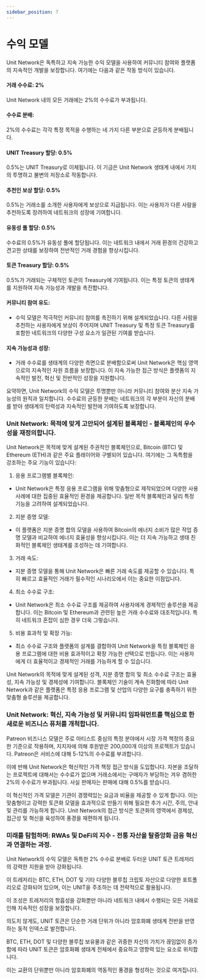 ```yaml
---
sidebar_position: 7
---
```


# 수익 모델

Unit Network은 독특하고 지속 가능한 수익 모델을 사용하여 커뮤니티 참여와 플랫폼의 지속적인 개발을 보장합니다. 여기에는 다음과 같은 작동 방식이 있습니다.

#### 거래 수수료: 2%

Unit Network 내의 모든 거래에는 2%의 수수료가 부과됩니다.

#### 수수료 분배:

2%의 수수료는 각각 특정 목적을 수행하는 네 가지 다른 부분으로 균등하게 분배됩니다.

#### UNIT Treasury 할당: 0.5%

0.5%는 UNIT Treasury로 이체됩니다. 이 기금은 Unit Network 생태계 내에서 가치의 투명하고 불변의 저장소로 작동합니다.

#### 추천인 보상 할당: 0.5%

0.5%는 거래소를 소개한 사용자에게 보상으로 지급됩니다. 이는 사용자가 다른 사람을 추천하도록 장려하여 네트워크의 성장에 기여합니다.

#### 유동성 풀 할당: 0.5%

수수료의 0.5%가 유동성 풀에 할당됩니다. 이는 네트워크 내에서 거래 환경의 건강하고 견고한 상태를 보장하여 전반적인 거래 경험을 향상시킵니다.

#### 토큰 Treasury 할당: 0.5%

0.5%가 거래되는 구체적인 토큰의 Treasury에 기여됩니다. 이는 특정 토큰의 생태계를 지원하여 지속 가능성과 개발을 촉진합니다.

#### ​커뮤니티 참여 유도:

- 수익 모델은 적극적인 커뮤니티 참여를 촉진하기 위해 설계되었습니다. 다른 사람을 추천하는 사용자에게 보상이 주어지며 UNIT Treasury 및 특정 토큰 Treasury를 포함한 네트워크의 다양한 구성 요소가 일관된 기여를 받습니다.

#### 지속 가능성과 성장:

- 거래 수수료를 생태계의 다양한 측면으로 분배함으로써 Unit Network은 핵심 영역으로의 지속적인 자원 흐름을 보장합니다. 이 지속 가능한 접근 방식은 플랫폼의 지속적인 발전, 혁신 및 전반적인 성장을 지원합니다.

요약하면, Unit Network의 수익 모델은 투명뿐만 아니라 커뮤니티 참여와 분산 지속 가능성의 원칙과 일치합니다. 수수료의 균등한 분배는 네트워크의 각 부분이 자신의 분배를 받아 생태계의 탄력성과 지속적인 발전에 기여하도록 보장합니다.

### Unit Network: 목적에 맞게 고안되어 설계된 블록체인 - 블록체인의 우수성을 재정의합니다.

Unit Network은 목적에 맞게 설계된 주권적인 블록체인으로, Bitcoin (BTC) 및 Ethereum (ETH)과 같은 주요 플레이어와 구별되어 있습니다. 여기에는 그 독특함을 강조하는 주요 기능이 있습니다:

1. 응용 프로그램별 블록체인:

- Unit Network은 특정 응용 프로그램을 위해 맞춤형으로 제작되었으며 다양한 사용 사례에 대한 집중된 효율적인 환경을 제공합니다. 일반 목적 블록체인과 달리 특정 기능을 고려하여 설계되었습니다.

2. 지분 증명 모델:

- 이 플랫폼은 지분 증명 합의 모델을 사용하여 Bitcoin의 에너지 소비가 많은 작업 증명 모델과 비교하여 에너지 효율성을 향상시킵니다. 이는 더 지속 가능하고 생태 친화적인 블록체인 생태계를 조성하는 데 기여합니다.

3. 거래 속도:

- 지분 증명 모델을 통해 Unit Network은 빠른 거래 속도를 제공할 수 있습니다. 특히 빠르고 효율적인 거래가 필수적인 시나리오에서 이는 중요한 이점입니다.

4. 최소 수수료 구조:

- Unit Network은 최소 수수료 구조를 제공하여 사용자에게 경제적인 솔루션을 제공합니다. 이는 Bitcoin 및 Ethereum과 관련된 높은 거래 수수료와 대조적입니다. 특히 네트워크 혼잡이 심한 경우 더욱 그렇습니다.

5. 비용 효과적 및 확장 가능:

- 최소 수수료 구조와 플랫폼의 설계를 결합하여 Unit Network을 특정 블록체인 응용 프로그램에 대한 비용 효과적이고 확장 가능한 선택으로 만듭니다. 이는 사용자에게 더 효율적이고 경제적인 거래를 가능하게 할 수 있습니다.

Unit Network의 목적에 맞게 설계된 성격, 지분 증명 합의 및 최소 수수료 구조는 효율성, 지속 가능성 및 경제성에 기여합니다. 블록체인 기술이 계속 진화함에 따라 Unit Network과 같은 플랫폼은 특정 응용 프로그램 및 산업의 다양한 요구를 충족하기 위한 맞춤형 솔루션을 제공합니다.

### Unit Network: 혁신, 지속 가능성 및 커뮤니티 임파워먼트를 핵심으로 한 새로운 비즈니스 퓨처를 개척합니다.

Patreon 비즈니스 모델은 주로 아티스트 중심의 특정 분야에서 시장 가격 책정의 중요한 기준으로 작용하며, 지지자에 의해 후원받은 200,000개 이상의 프로젝트가 있습니다. Patreon은 서비스에 대해 5-12%의 수수료를 부과합니다.

이에 반해 Unit Network은 혁신적인 가격 책정 접근 방식을 도입합니다. 자본을 조달하는 프로젝트에 대해서는 수수료가 없으며 거래소에서는 구매자가 부담하는 겨우 겸허한 2%의 수수료가 부과됩니다. 사실 판매자는 판매에 대해 0.5%를 받습니다.

이 혁신적인 가격 모델은 기관이 경쟁력있는 요금과 비율을 제공할 수 있게 합니다. 이는 맞춤형이고 강력한 토큰화 모델을 효과적으로 만들기 위해 필요한 추가 시간, 주의, 안내 및 관리를 가능하게 합니다. Unit Network의 접근 방식은 토큰화의 영역에서 경제성, 접근성 및 혁신을 육성하여 풍경을 재편하게 됩니다.

### 미래를 탐험하며: RWAs 및 DeFi의 지수 - 전통 자산을 탈중앙화 금융 혁신과 연결하는 과정.

Unit Network의 수익 모델은 독특한 2% 수수료 분배로 두터운 UNIT 토큰 트레저리의 강력한 지원을 받아 강화됩니다.

이 트레저리는 BTC, ETH, DOT 및 기타 다양한 블루칩 크립토 자산으로 다양한 포트폴리오로 강화되어 있으며, 이는 UNIT을 주조하는 데 전략적으로 활용됩니다.

이 조성은 트레저리의 항흡성을 강화뿐만 아니라 네트워크 내에서 수행되는 모든 거래로 인해 지속적인 성장을 보장합니다.

의도치 않게도, UNIT 토큰은 단순한 거래 단위가 아니라 암호화폐 생태계 전반을 반영하는 동적 인덱스로 발전합니다.

BTC, ETH, DOT 및 다양한 블루칩 보유물과 같은 귀중한 자산의 가치가 끊임없이 증가함에 따라 UNIT 토큰은 암호화폐 생태계 전체에서 중요하고 영향력 있는 요소로 위치합니다.

이는 교환의 단위뿐만 아니라 암호화폐의 역동적인 풍경을 형성하는 것으로 여겨집니다.
